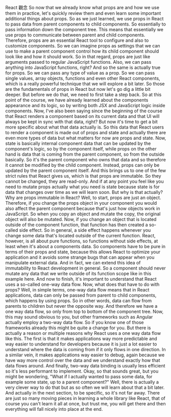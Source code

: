 React 觀念
So now that we already know what props are
and how we use them in practice, let's quickly review them
and even learn some important additional things about props.
So as we just learned, we use props in React to pass data
from parent components to child components.
So essentially to pass information down the component tree.
This means that essentially we use props to communicate
between parent and child components.
Therefore, props are an essential React tool
to configure and also to customize components.
So we can imagine props as settings that we
can use to make a parent component control how
its child component should look like and how it should work.
So in that regard, props are just
like arguments passed to regular JavaScript functions.
Also, we can pass anything into JavaScript functions, right?
And so the same is actually true for props.
So we can pass any type of value as a prop.
So we can pass single values, array objects, functions
and even other React components, which is a really
powerful technique that we will explore a bit later.
So those are the fundamentals of props in React
but now let's go dig a little bit deeper.
But before we do that, we need to first take a step back.
So at this point of the course, we have already learned
about the components appearance and its logic,
so by writing both JSX
and JavaScript logic inside components.
Now, I've also been saying since the beginning
of the course that React renders a component based
on its current data and that UI will always be kept in sync
with that data, right?
But now it's time to get a bit more specific
about what that data actually is.
So this data that React users to render a component is made
out of props and state
and actually there are even more types of data
but what matters for now are props and state.
Now, state is basically internal component data
that can be updated by the component's logic,
so by the component itself, while props
on the other hand is data that is coming
from the parent component,
so from the outside basically.
So it's the parent component who owns that data
and so therefore it cannot be modified
by the child component.
Instead, props can only be updated
by the parent component itself.
And this brings us to one of the few strict rules
that React gives us, which is that props are immutable.
So they cannot be changed, they are read-only.
And if at any point you feel like you need to mutate props
actually what you need is state
because state is for data that changes over time
as we will learn soon.
But why is that actually?
Why are props immutable in React?
Well, to start, props are just an object.
Therefore, if you change the props object in your component
you would also affect the parent component
because that's just how objects work in JavaScript.
So when you copy an object and mutate the copy,
the original object will also be mutated.
Now, if you change an object that is located
outside of the component function,
that function has then created a so-called side effect.
So in general,
a side effect happens whenever you change some
data that's located outside of the current function.
React, however, is all about pure functions,
so functions without side effects,
at least when it's about a components data.
So components have to be pure in terms of their
props and state, because this allows React to
optimize your application and it avoids some strange
bugs that can appear when you manipulate external data.
And in fact, we can extend this idea of immutability
to React development in general.
So a component should never mutate any data that
we write outside of its function scope
like in this example here.
And now to finish, it's important to understand
that React uses a so-called one-way data flow.
Now, what does that have to do with props?
Well, in simple terms, one-way data flow means that
in React applications, data can only be passed from parent
to child components, which happens by using props.
So in other words, data can flow from parents to children
but never the opposite way.
And therefore we have a one way data flow, so only from top
to bottom of the component tree.
Now, this may sound obvious to you,
but other frameworks such as Angular actually employ
a two-way data flow.
So if you know one of those frameworks already
this might be quite a change for you.
But there is actually a reason or multiple reasons why
React uses a one way data flow like this.
The first is that it makes applications way
more predictable and way easier to understand
for developers because it is just a lot easier
to understand where the data is coming from
if it only flows in one direction.
In a similar vein,
it makes applications way easier to debug,
again because we have way more control over the data
and we understand exactly how that data flows around.
And finally, two-way data binding is usually less efficient
so it's less performant to implement.
Okay, so that sounds great, but you might be wondering,
"What if I actually wanted to pass some data, for example
some state, up to a parent component?"
Well, there is actually a very clever way to do that
but as so often we will learn about that a bit later.
And actually in the next section, to be specific,
so it's not far away.
There are just so many moving pieces
in learning a whole library like React,
that of course you can't learn it all at once,
but trust me, you will get there
and then everything will fall nicely into place at the end.